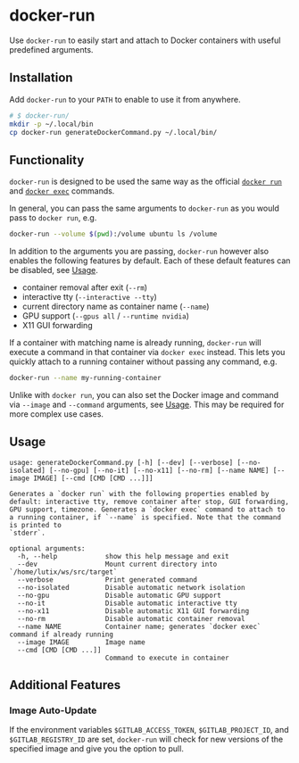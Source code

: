 # docker-run

Use `docker-run` to easily start and attach to Docker containers with useful predefined arguments.

## Installation

Add `docker-run` to your `PATH` to enable to use it from anywhere.

```bash
# $ docker-run/
mkdir -p ~/.local/bin
cp docker-run generateDockerCommand.py ~/.local/bin/
```

## Functionality

`docker-run` is designed to be used the same way as the official [`docker run`](https://docs.docker.com/engine/reference/commandline/run/) and [`docker exec`](https://docs.docker.com/engine/reference/commandline/exec/) commands.

In general, you can pass the same arguments to `docker-run` as you would pass to `docker run`, e.g.

```bash
docker-run --volume $(pwd):/volume ubuntu ls /volume
```

In addition to the arguments you are passing, `docker-run` however also enables the following features by default. Each of these default features can be disabled, see [Usage](#usage).
- container removal after exit (`--rm`)
- interactive tty (`--interactive --tty`)
- current directory name as container name (`--name`)
- GPU support (`--gpus all` / `--runtime nvidia`)
- X11 GUI forwarding

If a container with matching name is already running, `docker-run` will execute a command in that container via `docker exec` instead. This lets you quickly attach to a running container without passing any command, e.g.

```bash
docker-run --name my-running-container
```

Unlike with `docker run`, you can also set the Docker image and command via `--image` and `--command` arguments, see [Usage](#usage). This may be required for more complex use cases.

## Usage

```
usage: generateDockerCommand.py [-h] [--dev] [--verbose] [--no-isolated] [--no-gpu] [--no-it] [--no-x11] [--no-rm] [--name NAME] [--image IMAGE] [--cmd [CMD [CMD ...]]]

Generates a `docker run` with the following properties enabled by default: interactive tty, remove container after stop, GUI forwarding, GPU support, timezone. Generates a `docker exec` command to attach to a running container, if `--name` is specified. Note that the command is printed to
`stderr`.

optional arguments:
  -h, --help            show this help message and exit
  --dev                 Mount current directory into `/home/lutix/ws/src/target`
  --verbose             Print generated command
  --no-isolated         Disable automatic network isolation
  --no-gpu              Disable automatic GPU support
  --no-it               Disable automatic interactive tty
  --no-x11              Disable automatic X11 GUI forwarding
  --no-rm               Disable automatic container removal
  --name NAME           Container name; generates `docker exec` command if already running
  --image IMAGE         Image name
  --cmd [CMD [CMD ...]]
                        Command to execute in container
```

## Additional Features

### Image Auto-Update

If the environment variables `$GITLAB_ACCESS_TOKEN`, `$GITLAB_PROJECT_ID`, and `$GITLAB_REGISTRY_ID` are set, `docker-run` will check for new versions of the specified image and give you the option to pull.
